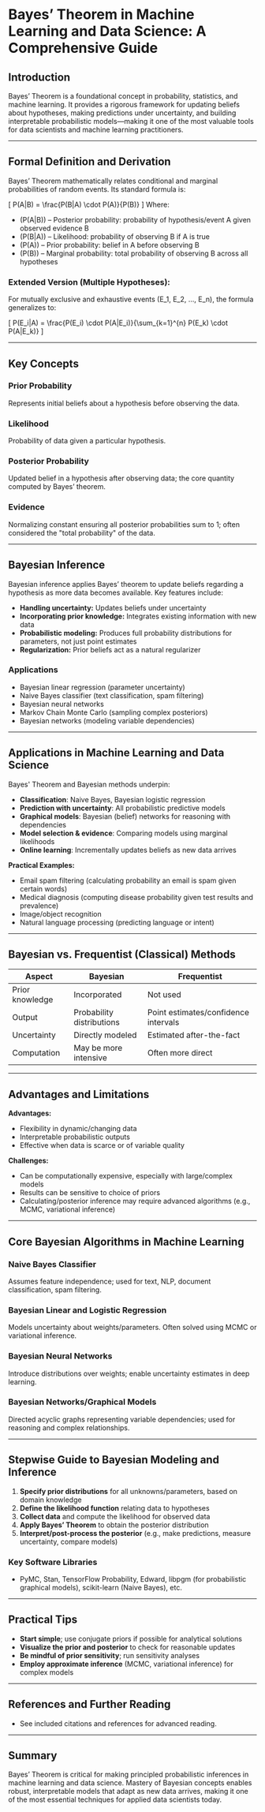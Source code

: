# Bayes’ Theorem in Machine Learning and Data Science: A Comprehensive Guide

## Introduction
Bayes’ Theorem is a foundational concept in probability, statistics, and machine learning. It provides a rigorous framework for updating beliefs about hypotheses, making predictions under uncertainty, and building interpretable probabilistic models—making it one of the most valuable tools for data scientists and machine learning practitioners.

---
## Formal Definition and Derivation
Bayes’ Theorem mathematically relates conditional and marginal probabilities of random events. Its standard formula is:

\[
P(A|B) = \frac{P(B|A) \cdot P(A)}{P(B)}
\]
Where:
- \(P(A|B)\) – Posterior probability: probability of hypothesis/event A given observed evidence B
- \(P(B|A)\) – Likelihood: probability of observing B if A is true
- \(P(A)\) – Prior probability: belief in A before observing B
- \(P(B)\) – Marginal probability: total probability of observing B across all hypotheses

### Extended Version (Multiple Hypotheses):
For mutually exclusive and exhaustive events \(E_1, E_2, ..., E_n\), the formula generalizes to:

\[
P(E_i|A) = \frac{P(E_i) \cdot P(A|E_i)}{\sum_{k=1}^{n} P(E_k) \cdot P(A|E_k)}
\]

---
## Key Concepts
### Prior Probability
Represents initial beliefs about a hypothesis before observing the data.

### Likelihood
Probability of data given a particular hypothesis.

### Posterior Probability
Updated belief in a hypothesis after observing data; the core quantity computed by Bayes’ theorem.

### Evidence
Normalizing constant ensuring all posterior probabilities sum to 1; often considered the "total probability" of the data.

---
## Bayesian Inference
Bayesian inference applies Bayes’ theorem to update beliefs regarding a hypothesis as more data becomes available. Key features include:
- **Handling uncertainty:** Updates beliefs under uncertainty
- **Incorporating prior knowledge:** Integrates existing information with new data
- **Probabilistic modeling:** Produces full probability distributions for parameters, not just point estimates
- **Regularization:** Prior beliefs act as a natural regularizer

### Applications
- Bayesian linear regression (parameter uncertainty)
- Naive Bayes classifier (text classification, spam filtering)
- Bayesian neural networks
- Markov Chain Monte Carlo (sampling complex posteriors)
- Bayesian networks (modeling variable dependencies)

---
## Applications in Machine Learning and Data Science
Bayes' Theorem and Bayesian methods underpin:
- **Classification**: Naive Bayes, Bayesian logistic regression
- **Prediction with uncertainty**: All probabilistic predictive models
- **Graphical models**: Bayesian (belief) networks for reasoning with dependencies
- **Model selection & evidence**: Comparing models using marginal likelihoods
- **Online learning**: Incrementally updates beliefs as new data arrives

**Practical Examples:**
- Email spam filtering (calculating probability an email is spam given certain words)
- Medical diagnosis (computing disease probability given test results and prevalence)
- Image/object recognition
- Natural language processing (predicting language or intent)

---
## Bayesian vs. Frequentist (Classical) Methods
| Aspect | Bayesian | Frequentist |
|--------|----------|-------------|
| Prior knowledge | Incorporated | Not used |
| Output | Probability distributions | Point estimates/confidence intervals |
| Uncertainty | Directly modeled | Estimated after-the-fact |
| Computation | May be more intensive | Often more direct |

---
## Advantages and Limitations
**Advantages:**
- Flexibility in dynamic/changing data
- Interpretable probabilistic outputs
- Effective when data is scarce or of variable quality

**Challenges:**
- Can be computationally expensive, especially with large/complex models
- Results can be sensitive to choice of priors
- Calculating/posterior inference may require advanced algorithms (e.g., MCMC, variational inference)

---
## Core Bayesian Algorithms in Machine Learning
### Naive Bayes Classifier
Assumes feature independence; used for text, NLP, document classification, spam filtering.

### Bayesian Linear and Logistic Regression
Models uncertainty about weights/parameters. Often solved using MCMC or variational inference.

### Bayesian Neural Networks
Introduce distributions over weights; enable uncertainty estimates in deep learning.

### Bayesian Networks/Graphical Models
Directed acyclic graphs representing variable dependencies; used for reasoning and complex relationships.

---
## Stepwise Guide to Bayesian Modeling and Inference
1. **Specify prior distributions** for all unknowns/parameters, based on domain knowledge
2. **Define the likelihood function** relating data to hypotheses
3. **Collect data** and compute the likelihood for observed data
4. **Apply Bayes’ Theorem** to obtain the posterior distribution
5. **Interpret/post-process the posterior** (e.g., make predictions, measure uncertainty, compare models)

### Key Software Libraries
- PyMC, Stan, TensorFlow Probability, Edward, libpgm (for probabilistic graphical models), scikit-learn (Naive Bayes), etc.

---
## Practical Tips
- **Start simple**; use conjugate priors if possible for analytical solutions
- **Visualize the prior and posterior** to check for reasonable updates
- **Be mindful of prior sensitivity**; run sensitivity analyses
- **Employ approximate inference** (MCMC, variational inference) for complex models

---
## References and Further Reading
- See included citations and references for advanced reading.

---
## Summary
Bayes’ Theorem is critical for making principled probabilistic inferences in machine learning and data science. Mastery of Bayesian concepts enables robust, interpretable models that adapt as new data arrives, making it one of the most essential techniques for applied data scientists today.
